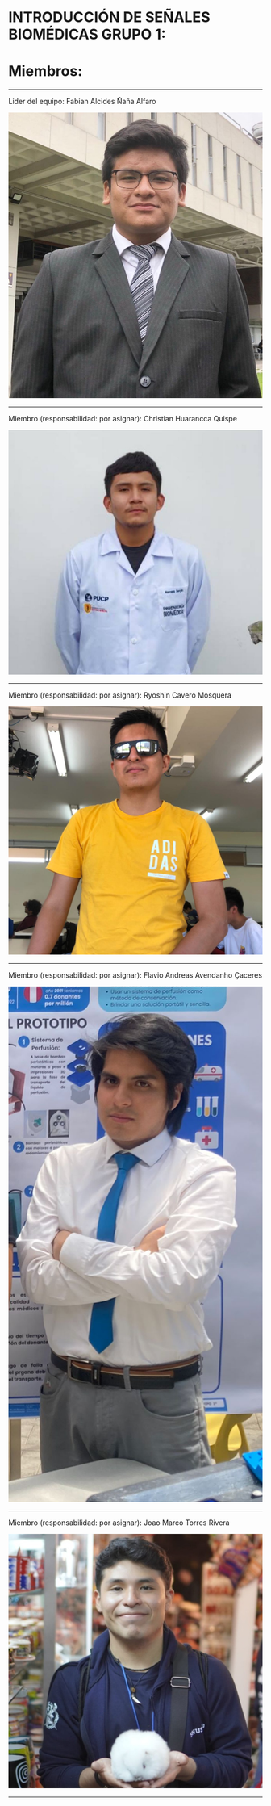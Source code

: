 # INTRODUCCIÓN  DE SEÑALES BIOMÉDICAS GRUPO 1:

# Miembros: 
***

Lider del equipo: Fabian Alcides Ñaña Alfaro

![1ra foto](1_alfaro.jpeg)

***

Miembro (responsabilidad: por asignar): Christian Huarancca Quispe

![2da foto](2_HQ.jpeg)

***

Miembro (responsabilidad: por asignar): Ryoshin Cavero Mosquera

![3ra foto](3_Myoshin.jpeg)

***

Miembro (responsabilidad: por asignar): Flavio Andreas Avendanho Çaceres

![4ta foto](4_Flavs.jpeg)

***

Miembro (responsabilidad: por asignar): Joao Marco Torres Rivera

![5ta foto](5_Joaus.jpeg)

***


